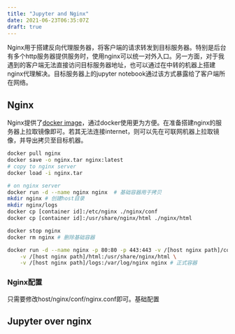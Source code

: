 ```yaml
---
title: "Jupyter and Nginx"
date: 2021-06-23T06:35:07Z
draft: true
---
```


Nginx用于搭建反向代理服务器，将客户端的请求转发到目标服务器。特别是后台有多个http服务器提供服务时，使用nginx可以统一对外入口。另一方面，对于我遇到的客户端无法直接访问目标服务器地址，也可以通过在中转的机器上搭建nginx代理解决。目标服务器上的jupyter notebook通过该方式暴露给了客户端所在网络。
<!--more-->

## Nginx
Nginx提供了[docker image](https://hub.docker.com/_/nginx)，通过docker使用更为方便。在准备搭建nginx的服务器上拉取镜像即可。若其无法连接internet，则可以先在可联网机器上拉取镜像，并导出拷贝至目标机器。
```bash
docker pull nginx
docker save -o nginx.tar nginx:latest
# copy to nginx server
docker load -i nginx.tar

# on nginx server
docker run -d --name nginx nginx  # 基础容器用于拷贝
mkdir nginx # 创建host目录
mkdir nginx/logs
docker cp [container id]:/etc/nginx ./nginx/conf
docker cp [container id]:/usr/share/nginx/html ./nginx/html

docker stop nginx
docker rm nginx # 删除基础容器

docker run -d --name nginx -p 80:80 -p 443:443 -v /[host nginx path]/conf:/etc/nginx/ \
    -v /[host nginx path]/html:/usr/share/nginx/html \
    -v /[host nginx path]/logs:/var/log/nginx nginx # 正式容器
```
### Nginx配置
只需要修改host/nginx/conf/nginx.conf即可。基础配置
## Jupyter over nginx